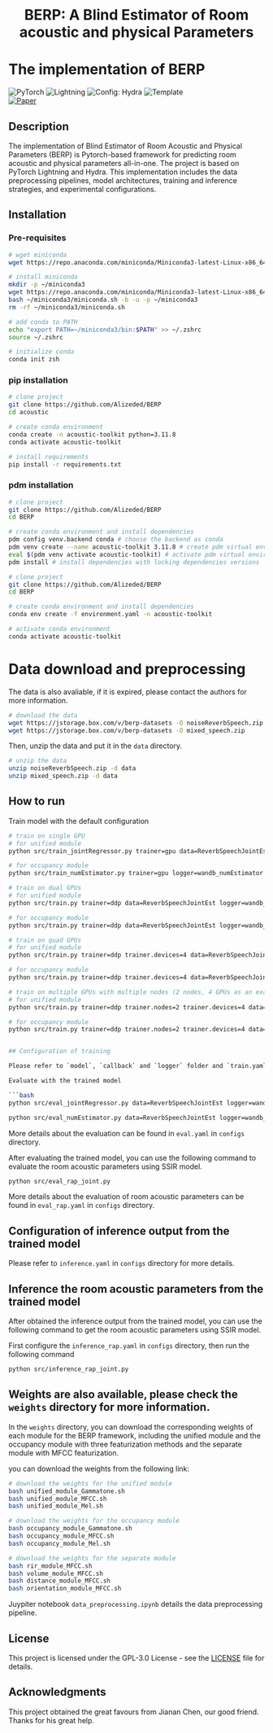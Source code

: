 
<div align="center"> <h1>BERP: A Blind Estimator of Room acoustic and physical Parameters</h1> </div>

# The implementation of BERP

<a1 href="https://pytorch.org/get-started/locally/"><img alt="PyTorch" src="https://img.shields.io/badge/PyTorch-ee4c2c?logo=pytorch&logoColor=white"></a1>
<a2 href="https://pytorchlightning.ai/"><img alt="Lightning" src="https://img.shields.io/badge/-Lightning-792ee5?logo=pytorchlightning&logoColor=white"></a2>
<a3 href="https://hydra.cc/"><img alt="Config: Hydra" src="https://img.shields.io/badge/Config-Hydra-89b8cd"></a>
<a4 href="https://github.com/ashleve/lightning-hydra-template"><img alt="Template" src="https://img.shields.io/badge/-Lightning--Hydra--Template-017F2F?style=flat&logo=github&labelColor=gray"></a4><br>
[![Paper](http://img.shields.io/badge/paper-arxiv.1001.2234-B31B1B.svg)](https://www.nature.com/articles/nature14539)
<!-- [![Journal](http://img.shields.io/badge/Journal-2024-4b44ce.svg)](https://papers.nips.cc/paper/2020) -->

</div>

## Description

The implementation of Blind Estimator of Room Acoustic and Physical Parameters (BERP) is Pytorch-based framework for predicting room acoustic and physical parameters all-in-one. The project is based on PyTorch Lightning and Hydra. This implementation includes the data preprocessing pipelines, model architectures, training and inference strategies, and experimental configurations.

## Installation

### Pre-requisites

```bash
# wget miniconda
wget https://repo.anaconda.com/miniconda/Miniconda3-latest-Linux-x86_64.sh

# install miniconda
mkdir -p ~/miniconda3
wget https://repo.anaconda.com/miniconda/Miniconda3-latest-Linux-x86_64.sh -O ~/miniconda3/miniconda.sh
bash ~/miniconda3/miniconda.sh -b -u -p ~/miniconda3
rm -rf ~/miniconda3/miniconda.sh

# add conda to PATH
echo "export PATH=~/miniconda3/bin:$PATH" >> ~/.zshrc
source ~/.zshrc

# initialize conda
conda init zsh
```

### pip installation

```bash
# clone project
git clone https://github.com/Alizeded/BERP
cd acoustic

# create conda environment
conda create -n acoustic-toolkit python=3.11.8
conda activate acoustic-toolkit

# install requirements
pip install -r requirements.txt
```

### pdm installation

```bash
# clone project
git clone https://github.com/Alizeded/BERP
cd BERP

# create conda environment and install dependencies
pdm config venv.backend conda # choose the backend as conda
pdm venv create --name acoustic-toolkit 3.11.8 # create pdm virtual environment
eval $(pdm venv activate acoustic-toolkit) # activate pdm virtual environment
pdm install # install dependencies with locking dependencies versions
```

```bash
# clone project
git clone https://github.com/Alizeded/BERP
cd BERP

# create conda environment and install dependencies
conda env create -f environment.yaml -n acoustic-toolkit

# activate conda environment
conda activate acoustic-toolkit
```

# Data download and preprocessing

The data is also avaliable, if it is expired, please contact the authors for more information.

```bash
# download the data
wget https://jstorage.box.com/v/berp-datasets -O noiseReverbSpeech.zip
wget https://jstorage.box.com/v/berp-datasets -O mixed_speech.zip
```

Then, unzip the data and put it in the `data` directory.

```bash
# unzip the data
unzip noiseReverbSpeech.zip -d data
unzip mixed_speech.zip -d data
```

## How to run

Train model with the default configuration

```bash
# train on single GPU
# for unified module
python src/train_jointRegressor.py trainer=gpu data=ReverbSpeechJointEst logger=wandb_jointRegressor callbacks=default_jointRegressor

# for occupancy module
python src/train_numEstimator.py trainer=gpu logger=wandb_numEstimator callbacks=default_numEstimator
```

```bash
# train on dual GPUs
# for unified module
python src/train.py trainer=ddp data=ReverbSpeechJointEst logger=wandb_jointRegressor callbacks=default_jointRegressor

# for occupancy module
python src/train.py trainer=ddp data=ReverbSpeechJointEst logger=wandb_numEstimator callbacks=default_numEstimator
```

```bash
# train on quad GPUs
# for unified module
python src/train.py trainer=ddp trainer.devices=4 data=ReverbSpeechJointEst logger=wandb_jointRegressor callbacks=default_jointRegressor

# for occupancy module
python src/train.py trainer=ddp trainer.devices=4 data=ReverbSpeechJointEst logger=wandb_numEstimator callbacks=default_numEstimator
```

```bash
# train on multiple GPUs with multiple nodes (2 nodes, 4 GPUs as an example)
# for unified module
python src/train.py trainer=ddp trainer.nodes=2 trainer.devices=4 data=ReverbSpeechJointEst logger=wandb_jointRegressor callbacks=default_jointRegressor

# for occupancy module
python src/train.py trainer=ddp trainer.nodes=2 trainer.devices=4 data=ReverbSpeechJointEst logger=wandb_numEstimator callbacks=default_numEstimator
```

```bash

## Configuration of training

Please refer to `model`, `callback` and `logger` folder and `train.yaml` in `configs` directory for more details.

Evaluate with the trained model

```bash
python src/eval_jointRegressor.py data=ReverbSpeechJointEst logger=wandb_jointRegressor
```

```bash
python src/eval_numEstimator.py data=ReverbSpeechJointEst logger=wandb_numEstimator
```

More details about the evaluation can be found in `eval.yaml` in `configs` directory.

After evaluating the trained model, you can use the following command to evaluate the room acoustic parameters using SSIR model.

```bash
python src/eval_rap_joint.py
```

More details about the evaluation of room acoustic parameters can be found in `eval_rap.yaml` in `configs` directory.

## Configuration of inference output from the trained model

Please refer to `inference.yaml` in `configs` directory for more details.

## Inference the room acoustic parameters from the trained model

After obtained the inference output from the trained model, you can use the following command to get the room acoustic parameters using SSIR model.

First configure the `inference_rap.yaml` in `configs` directory, then run the following command

```bash
python src/inference_rap_joint.py
```

## Weights are also available, please check the `weights` directory for more information.

In the `weights` directory, you can download the corresponding weights of each module for the BERP framework,
including the unified module and the occupancy module with three featurization methods and the separate module with MFCC featurization. 

you can download the weights from the following link:

```bash
# download the weights for the unified module
bash unified_module_Gammatone.sh
bash unified_module_MFCC.sh
bash unified_module_Mel.sh
```

```bash
# download the weights for the occupancy module
bash occupancy_module_Gammatone.sh
bash occupancy_module_MFCC.sh
bash occupancy_module_Mel.sh
```

```bash
# download the weights for the separate module
bash rir_module_MFCC.sh
bash volume_module_MFCC.sh
bash distance_module_MFCC.sh
bash orientation_module_MFCC.sh
```

Juypiter notebook `data_preprocessing.ipynb` details the data preprocessing pipeline.

## License

This project is licensed under the GPL-3.0 License - see the [LICENSE](LICENSE) file for details.

## Acknowledgments

This project obtained the great favours from Jianan Chen, our good friend. Thanks for his great help.
